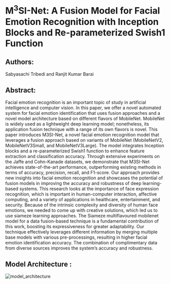 # M<sup>3</sup>SI-Net: A Fusion Model for Facial Emotion Recognition with Inception Blocks and Re-parameterized Swish1 Function

## Authors:
Sabyasachi Tribedi and Ranjit Kumar Barai

## Abstract:
Facial emotion recognition is an important topic of study in artificial intelligence
and computer vision. In this paper, we offer a novel automated system
for facial emotion identification that uses fusion approaches and a novel model
architecture based on different flavors of MobileNet. MobileNet is widely used as
a lightweight deep learning model; nonetheless, its application fusion technique
with a range of its own flavors is novel. This paper introduces M3SI-Net, a novel
facial emotion recognition model that leverages a fusion approach based on variants
of MobileNet (MobileNetV2, MobileNetV3Small, and MobileNetV3Large).
The model integrates Inception blocks and a re-parameterized Swish1 function to
enhance feature extraction and classification accuracy. Through extensive experiments
on the Jaffe and Cohn-Kanade datasets, we demonstrate that M3SI-Net
achieves state-of-the-art performance, outperforming existing methods in terms of
accuracy, precision, recall, and F1-score. Our approach provides new insights into
facial emotion recognition and showcases the potential of fusion models in improving
the accuracy and robustness of deep learning-based systems. This research
looks at the importance of face expression recognition, which is important in
human-computer interaction, affective computing, and a variety of applications in
healthcare, entertainment, and security. Because of the intrinsic complexity and
diversity of human face emotions, we needed to come up with creative solutions,
which led us to use siameze learning approaches. The Siameze multiflavoured
mobilenet model for a data fusion-based technique is a fundamental contribution
of this work, boosting its expressiveness for greater adaptability. Our technique
effectively leverages different information by merging multiple base models with
various pre-processings, resulting in higher facial emotion identification accuracy.
The combination of complimentary data from diverse sources improves the system’s
accuracy and robustness.

## Model Architecture :
![model_architecture](https://github.com/user-attachments/assets/2af414d5-a95a-473f-a243-eaeb42a91107)

